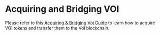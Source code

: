 # Acquiring and Bridging VOI

Please refer to this [Acquiring & Bridging Voi Guide](https://docs.google.com/document/d/19_m3y2BD1VGARl2VPF0fFq8qr6mJN7lsGbatjG1-QXQ/edit#heading=h.3c9za2am73cn) to learn how to acquire VOI tokens and transfer them to the Voi blockchain.

